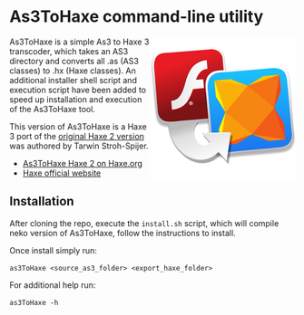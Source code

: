 ﻿As3ToHaxe command-line utility 
================
<img src="https://raw.githubusercontent.com/haysclark/tarwins_as3_to_haxe_conversion_script_-_haxe_neko_-/gh-pages/assets/export/as3ToHaxe_256x256.png" alt="As3 To Haxe Icon" align="right" />

As3ToHaxe is a simple As3 to Haxe 3 transcoder, which takes an AS3 directory and converts all .as (AS3 classes) to .hx (Haxe classes).  An additional installer shell script and execution script have been added to speed up installation and execution of the As3ToHaxe tool. 

This version of As3ToHaxe is a Haxe 3 port of the [original Haxe 2 version](http://pastebin.com/s0VccheL) was authored by Tarwin Stroh-Spijer.

* [As3ToHaxe Haxe 2 on Haxe.org](http://haxe.org/doc/flash/usingas3classes/tarwins_as3_to_haxe_conversion_script)
* [Haxe official website](http://haxe.org/)

Installation
------------

After cloning the repo, execute the `install.sh` script, which will compile neko version of As3ToHaxe, follow the instructions to install.

Once install simply run:
```
as3ToHaxe <source_as3_folder> <export_haxe_folder>
```

For additional help run:
```
as3ToHaxe -h
```
